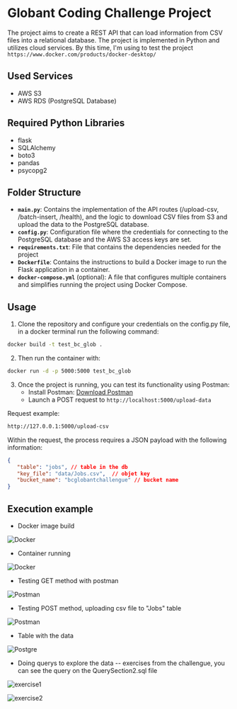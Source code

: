 # Globant Coding Challenge Project

The project aims to create a REST API that can load information from CSV files into a relational database. The project is implemented in Python and utilizes cloud services. By this time, I'm using to test the project  `https://www.docker.com/products/docker-desktop/`

## Used Services
- AWS S3
- AWS RDS (PostgreSQL Database)

## Required Python Libraries
- flask
- SQLAlchemy
- boto3
- pandas
- psycopg2

## Folder Structure
- **`main.py`**: Contains the implementation of the API routes (/upload-csv, /batch-insert, /health), and the logic to download CSV files from S3 and upload the data to the PostgreSQL database.
- **`config.py`**: Configuration file where the credentials for connecting to the PostgreSQL database and the AWS S3 access keys are set.
- **`requirements.txt`**: File that contains the dependencies needed for the project
- **`Dockerfile`**: Contains the instructions to build a Docker image to run the Flask application in a container.
- **`docker-compose.yml`** (optional): A file that configures multiple containers and simplifies running the project using Docker Compose.


## Usage

1. Clone the repository and configure your credentials on the config.py file, in a docker terminal run the following command:
```bash
docker build -t test_bc_glob .
```

2. Then run the container with:

```bash
docker run -d -p 5000:5000 test_bc_glob
```

3. Once the project is running, you can test its functionality using Postman:
   - Install Postman: [Download Postman](https://www.postman.com/downloads/)
   - Launch a POST request to `http://localhost:5000/upload-data`

Request example:
```bash
http://127.0.0.1:5000/upload-csv
```

Within the request, the process requires a JSON payload with the following information:
```json
{
   "table": "jobs", // table in the db
   "key_file": "data/Jobs.csv",  // objet key
   "bucket_name": "bcglobantchallengue" // bucket name
}
```

## Execution example

- Docker image build

![Docker](./images/image_build.jpg)

- Container running

![Docker](./images/container.jpg)

- Testing GET method with postman

![Postman](./images/get_1.jpg)

- Testing POST method, uploading csv file to "Jobs" table

![Postman](./images/post_1.jpg)

- Table with the data

![Postgre](./images/postgre1.jpg)

- Doing querys to explore the data -- exercises from the challengue, you can see the query on the QuerySection2.sql file

![exercise1](./images/ex1.jpg)

![exercise2](./images/ex2.jpg)


